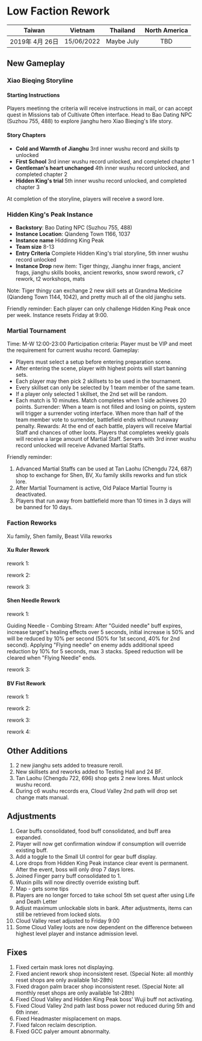 # Low Faction Rework

| Taiwan | Vietnam | Thailand | North America |
| :-: | :-: | :-: | :-: |
| 2019年 4月 26日 | 15/06/2022 | Maybe July | TBD |


## New Gameplay
### Xiao Bieqing Storyline
#### Starting Instructions
Players meetinng the criteria will receive instructions in mail, or can accept quest in Missions tab of Cultivate Often interface.
Head to Bao Dating NPC (Suzhou 755, 488) to explore jianghu hero Xiao Bieqing's life story.

#### Story Chapters
- **Cold and Warmth of Jianghu** 3rd inner wushu record and skills tp unlocked
- **First School** 3rd inner wushu record unlocked, and completed chapter 1
- **Gentleman's heart unchanged** 4th inner wushu record unlocked, and completed chapter 2
- **Hidden King's trial** 5th inner wushu record unlocked, and completed chapter 3

At completion of the storyline, players will receive a sword lore.

### Hidden King's Peak Instance
- **Backstory**: Bao Dating NPC (Suzhou 755, 488)
- **Instance Location**: Qiandeng Town 1166, 1037
- **Instance name** Hiddinng King Peak
- **Team size** 8-13
- **Entry Criteria** Complete Hidden King's trial storyline, 5th inner wushu record unlocked
- **Instance Drop** new item: Tiger thingy, Jianghu inner frags, ancient frags, jianghu skills books, ancient reworks, snow sword rework, c7 rework, t2 workshops, mats

Note: Tiger thingy can exchange 2 new skill sets at Grandma Medicine (Qiandeng Town 1144, 1042), and pretty much all of the old jianghu sets.

Friendly reminder: Each player can only challenge Hidden King Peak once per week. Instance resets Friday at 9:00.

### Martial Tournament
Time: M-W 12:00-23:00
Participation criteria: Player must be VIP and meet the requirement for current wushu record.
Gameplay:
- Players must select a setup before entering preparation scene.
- After entering the scene, player with highest points will start banning sets.
- Each player may then pick 2 skillsets to be used in the tournament.
- Every skillset can only be selected by 1 team member of the same team.
- If a player only selected 1 skillset, the 2nd set will be random.
- Each match is 10 minutes. Match completes when 1 side achieves 20 points.
Surrender: When a team is not filled and losing on points, system will trigger a surrender voting interface. When more than half of the team member vote to surrender, battlefield ends without runaway penalty.
Rewards: At the end of each battle, players will receive Martial Staff and chances of other loots. Players that completes weekly goals will receive a large amount of Martial Staff. Servers with 3rd inner wushu record unlocked will receive Advaned Martial Staffs.

Friendly reminder:
1. Advanced Martial Staffs can be used at Tan Laohu (Chengdu 724, 687) shop to exchange for Shen, BV, Xu family skills reworks and fun stick lore.
1. After Martial Tournament is active, Old Palace Martial Tourny is deactivated.
1. Players that run away from battlefield more than 10 times in 3 days will be banned for 10 days.

### Faction Reworks
Xu family, Shen family, Beast Villa reworks
#### Xu Ruler Rework
rework 1:

rework 2:

rework 3:

#### Shen Needle Rework
rework 1:

Guiding Needle - Combing Stream: After "Guided needle" buff expires, increase target's healing effects over 5 seconds, initial increase is 50% and will be reduced by 10% per second (50% for 1st second, 40% for 2nd second). Applying "Flying needle" on enemy adds additional speed reduction by 10% for 5 seconds, max 3 stacks. Speed reduction will be cleared when "Flying Needle" ends.

rework 3:

#### BV Fist Rework
rework 1:

rework 2:

rework 3:

rework 4:

## Other Additions
1. 2 new jianghu sets added to treasure reroll.
1. New skillsets and reworks added to Testing Hall and 24 BF.
1. Tan Laohu (Chengdu 722, 696) shop gets 2 new lores. Must unlock wushu record.
1. During c6 wushu records era, Cloud Valley 2nd path will drop set change mats manual.

## Adjustments
1. Gear buffs consolidated, food buff consolidated, and buff area expanded.
1. Player will now get confirmation window if consumption will override existing buff.
1. Add a toggle to the Small UI control for gear buff display.
1. Lore drops from Hidden King Peak instance clear event is permanent. After the event, boss will only drop 7 days lores.
1. Joined Finger parry buff consolidated to 1.
1. Wuxin pills will now directly override existing buff.
1. Map - gets some tips
1. Players are no longer forced to take school 5th set quest after using Life and Death Letter
1. Adjust maximum unlockable slots in bank. After adjustments, items can still be retrieved from locked slots.
1. Cloud Valley reset adjusted to Friday 9:00
1. Some Cloud Valley loots are now dependent on the difference between highest level player and instance admission level.


## Fixes
1. Fixed certain mask lores not displaying.
1. Fixed ancient rework shop inconsistent reset. (Special Note: all monthly reset shops are only available 1st-28th)
1. Fixed dragon palm bracer shop inconsistent reset. (Special Note: all monthly reset shops are only available 1st-28th)
1. Fixed Cloud Valley and Hidden King Peak boss' Wuji buff not activating.
1. Fixed Cloud Valley 2nd path last boss power not reduced during 5th and 6th inner.
1. Fixed Headmaster misplacement on maps.
1. Fixed falcon reclaim description.
1. Fixed GCC palyer amount abnormalty.
